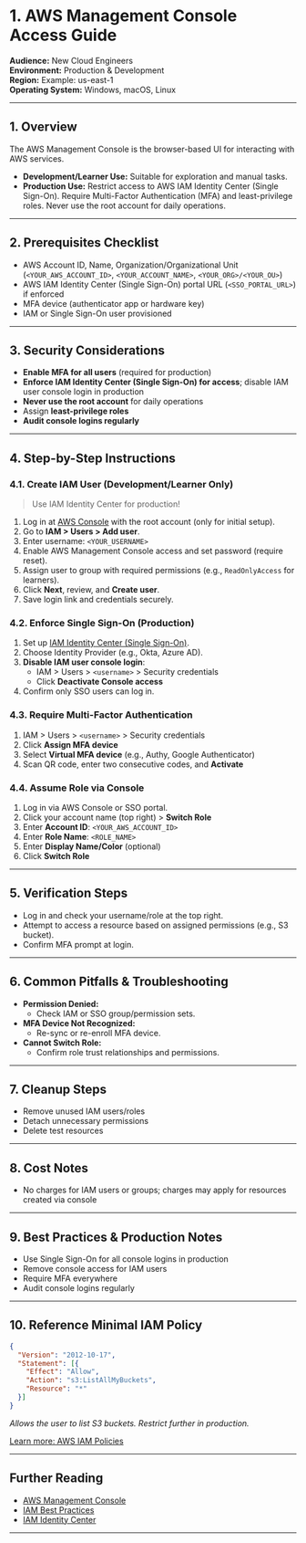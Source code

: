 # 1. AWS Management Console Access Guide

**Audience:** New Cloud Engineers  
**Environment:** Production & Development  
**Region:** Example: us-east-1  
**Operating System:** Windows, macOS, Linux

---

## 1. Overview

The AWS Management Console is the browser-based UI for interacting with AWS services.

- **Development/Learner Use:** Suitable for exploration and manual tasks.
- **Production Use:** Restrict access to AWS IAM Identity Center (Single Sign-On). Require Multi-Factor Authentication (MFA) and least-privilege roles. Never use the root account for daily operations.

---

## 2. Prerequisites Checklist

- AWS Account ID, Name, Organization/Organizational Unit (`<YOUR_AWS_ACCOUNT_ID>`, `<YOUR_ACCOUNT_NAME>`, `<YOUR_ORG>/<YOUR_OU>`)
- AWS IAM Identity Center (Single Sign-On) portal URL (`<SSO_PORTAL_URL>`) if enforced
- MFA device (authenticator app or hardware key)
- IAM or Single Sign-On user provisioned

---

## 3. Security Considerations

- **Enable MFA for all users** (required for production)
- **Enforce IAM Identity Center (Single Sign-On) for access**; disable IAM user console login in production
- **Never use the root account** for daily operations
- Assign **least-privilege roles**
- **Audit console logins regularly**

---

## 4. Step-by-Step Instructions

### 4.1. Create IAM User (Development/Learner Only)

> Use IAM Identity Center for production!

1. Log in at [AWS Console](https://console.aws.amazon.com/) with the root account (only for initial setup).
2. Go to **IAM > Users > Add user**.
3. Enter username: `<YOUR_USERNAME>`
4. Enable AWS Management Console access and set password (require reset).
5. Assign user to group with required permissions (e.g., `ReadOnlyAccess` for learners).
6. Click **Next**, review, and **Create user**.
7. Save login link and credentials securely.

### 4.2. Enforce Single Sign-On (Production)

1. Set up [IAM Identity Center (Single Sign-On)](https://docs.aws.amazon.com/singlesignon/latest/userguide/getting-started.html).
2. Choose Identity Provider (e.g., Okta, Azure AD).
3. **Disable IAM user console login**:
   - IAM > Users > `<username>` > Security credentials
   - Click **Deactivate Console access**
4. Confirm only SSO users can log in.

### 4.3. Require Multi-Factor Authentication

1. IAM > Users > `<username>` > Security credentials
2. Click **Assign MFA device**
3. Select **Virtual MFA device** (e.g., Authy, Google Authenticator)
4. Scan QR code, enter two consecutive codes, and **Activate**

### 4.4. Assume Role via Console

1. Log in via AWS Console or SSO portal.
2. Click your account name (top right) > **Switch Role**
3. Enter **Account ID**: `<YOUR_AWS_ACCOUNT_ID>`
4. Enter **Role Name**: `<ROLE_NAME>`
5. Enter **Display Name/Color** (optional)
6. Click **Switch Role**

---

## 5. Verification Steps

- Log in and check your username/role at the top right.
- Attempt to access a resource based on assigned permissions (e.g., S3 bucket).
- Confirm MFA prompt at login.

---

## 6. Common Pitfalls & Troubleshooting

- **Permission Denied:**  
  - Check IAM or SSO group/permission sets.
- **MFA Device Not Recognized:**  
  - Re-sync or re-enroll MFA device.
- **Cannot Switch Role:**  
  - Confirm role trust relationships and permissions.

---

## 7. Cleanup Steps

- Remove unused IAM users/roles
- Detach unnecessary permissions
- Delete test resources

---

## 8. Cost Notes

- No charges for IAM users or groups; charges may apply for resources created via console

---

## 9. Best Practices & Production Notes

- Use Single Sign-On for all console logins in production
- Remove console access for IAM users
- Require MFA everywhere
- Audit console logins regularly

---

## 10. Reference Minimal IAM Policy

```json
{
  "Version": "2012-10-17",
  "Statement": [{
    "Effect": "Allow",
    "Action": "s3:ListAllMyBuckets",
    "Resource": "*"
  }]
}
```
*Allows the user to list S3 buckets. Restrict further in production.*

[Learn more: AWS IAM Policies](https://docs.aws.amazon.com/IAM/latest/UserGuide/access_policies.html)

---

## Further Reading

- [AWS Management Console](https://aws.amazon.com/console/)
- [IAM Best Practices](https://docs.aws.amazon.com/IAM/latest/UserGuide/best-practices.html)
- [IAM Identity Center](https://docs.aws.amazon.com/singlesignon/latest/userguide/getting-started.html)

---
